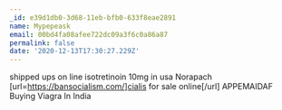 ```yaml
---
_id: e39d1db0-3d68-11eb-bfb0-633f8eae2891
name: Mypepeask
email: 00bd4fa08afee722dc09a3f6c0a86a87
permalink: false
date: '2020-12-13T17:30:27.229Z'
---
```

shipped ups on line isotretinoin 10mg in usa  Norapach [url=https://bansocialism.com/]cialis for sale online[/url] APPEMAIDAF Buying Viagra In India
